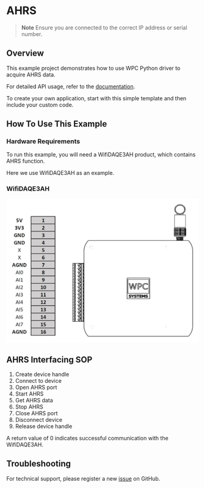 # AHRS
> **Note**
> Ensure you are connected to the correct IP address or serial number.

## Overview

This example project demonstrates how to use WPC Python driver to acquire AHRS data.

For detailed API usage, refer to the [documentation](https://wpc-systems-ltd.github.io/WPC_Python_driver_release/).

To create your own application, start with this simple template and then include your custom code.

## How To Use This Example

### Hardware Requirements

To run this example, you will need a WifiDAQE3AH product, which contains AHRS function.

Here we use WifiDAQE3AH as an example.

### WifiDAQE3AH

<img src="https://github.com/WPC-Systems-Ltd/WPC_Python_driver_release/blob/main/Reference/Pinouts/pinout-WifiDAQE3AH.JPG" alt="drawing" width="600"/>


## AHRS Interfacing SOP

1. Create device handle
2. Connect to device
3. Open AHRS port
4. Start AHRS
5. Get AHRS data
6. Stop AHRS
7. Close AHRS port
8. Disconnect device
9. Release device handle

A return value of 0 indicates successful communication with the WifiDAQE3AH.

## Troubleshooting

For technical support, please register a new [issue](https://github.com/WPC-Systems-Ltd/WPC_Python_driver_release/issues) on GitHub.
